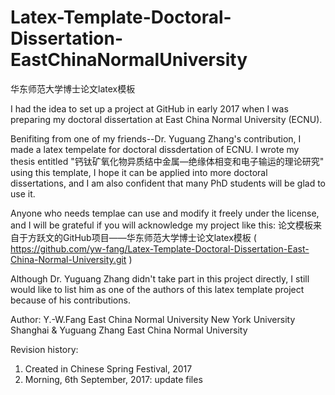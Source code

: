 # Latex-Template-Doctoral-Dissertation-EastChinaNormalUniversity
华东师范大学博士论文latex模板

I had the idea to set up a project at GitHub in early 2017 when I was preparing
my doctoral dissertation at East China Normal University (ECNU). 

Benifiting from one of my friends--Dr. Yuguang Zhang's contribution, I made a
latex tempelate for doctoral dissdertation of ECNU. I wrote my thesis entitled
"钙钛矿氧化物异质结中金属—绝缘体相变和电子输运的理论研究" using this template,
I hope it can be applied into more doctoral dissertations, and I am also
confident that many PhD students will be glad to use it.

Anyone who needs templae can use and modify it freely under the license, 
and I will be grateful if you will acknowledge my project like this:
论文模板来自于方跃文的GitHub项目——华东师范大学博士论文latex模板 (
https://github.com/yw-fang/Latex-Template-Doctoral-Dissertation-East-China-Normal-University.git
)

Although Dr. Yuguang Zhang didn't take part in this project directly, I still would
like to list him as one of the authors of this latex template project because of his contributions.


Author:
Y.-W.Fang
East China Normal University 
New York University Shanghai
&
Yuguang Zhang
East China Normal University 



Revision history:
1. Created in Chinese Spring Festival, 2017
2. Morning, 6th September, 2017: update files
